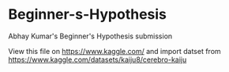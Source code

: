 # Beginner-s-Hypothesis
Abhay Kumar's Beginner's Hypothesis submission

View this file on https://www.kaggle.com/ and import datset from https://www.kaggle.com/datasets/kaiju8/cerebro-kaiju 
